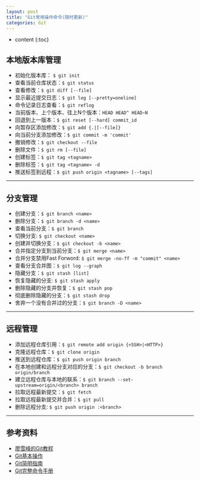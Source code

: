 ```yaml
---
layout: post
title: "Git常用操作命令(随时更新)"
categories: Git
---
```


* content
{:toc}

## 本地版本库管理

* 初始化版本库： ```$ git init```
* 查看当前仓库状态：```$ git status```
* 查看修改：```$ git diff [--file]```
* 显示最近提交日志：```$ git log [--pretty=oneline]```
* 命令记录日志查看：```$ git reflog```
* 当前版本、上个版本、往上N个版本：```HEAD HEAD^ HEAD~N```
* 回退到上一版本：```$ git reset [--hard] commit_id```
* 向暂存区添加修改：```$ git add {.|[--file]}```
* 向当前分支添加修改：```$ git commit -m 'commit'```
* 撤销修改：```$ git checkout --file```
* 删除文件：```$ git rm [--file]```
* 创建标签：```$ git tag <tagname>```
* 删除标签：```$ git tag <tagname> -d```
* 推送标签到远程：```$ git push origin <tagname> [--tags]```

---

## 分支管理 

* 创建分支：```$ git branch <name>```
* 删除分支：```$ git branch -d <name>```
* 查看当前分支：```$ git branch```
* 切换分支: ```$ git checkout <name>```
* 创建并切换分支：```$ git checkout -b <name>```
* 合并指定分支到当前分支：```$ git merge <name>```
* 合并分支禁用Fast Forword: ```$ git merge -no-ff -m "commit" <name>```
* 查看分支合并图：```$ git log --graph```
* 隐藏分支：```$ git stash [list]```
* 恢复隐藏的分支: ```$ git stash apply```
* 删除隐藏的分支并恢复：```$ git stash pop```
* 彻底删除隐藏的分支：```$ git stash drop```
* 舍弃一个没有合并过的分支：```$ git branch -D <name>```

---

## 远程管理

* 添加远程仓库引用：```$ git remote add origin {<SSH>|<HTTP>}```
* 克隆远程仓库：```$ git clone origin```
* 推送到远程仓库：```$ git push origin branch```
* 在本地创建和远程分支对应的分支：```$ git checkout -b branch origin/branch```
* 建立远程仓库与本地的联系：```$ git branch --set-upstream=origin/<branch> branch```
* 拉取远程最新提交：```$ git fetch```
* 拉取远程最新提交并合并：```$ git pull```
* 删除远程分支: ```$ git push origin :<branch>```
---

## 参考资料

* [廖雪峰的Git教程](http://www.liaoxuefeng.com/wiki/0013739516305929606dd18361248578c67b8067c8c017b000)
* [Git基本操作](http://www.runoob.com/git/git-basic-operations.html)
* [Git简明指南](http://www.runoob.com/manual/git-guide/)
* [Git完整命令手册](http://git-scm.com/docs)




